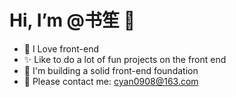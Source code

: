 # Hi, I’m @书笙 👋

- 🎈 I Love front-end
- ✨ Like to do a lot of fun projects on the front end
- 🎯 I'm building a solid front-end foundation
- 📧 Please contact me: cyan0908@163.com
